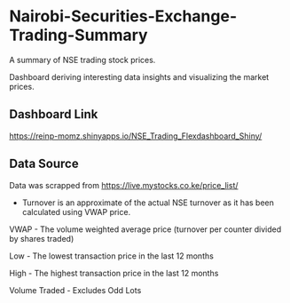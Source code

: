 # Nairobi-Securities-Exchange-Trading-Summary
A summary of NSE trading stock prices.

Dashboard deriving interesting data insights and visualizing the market prices.

## Dashboard Link

https://reinp-momz.shinyapps.io/NSE_Trading_Flexdashboard_Shiny/


## Data Source

Data was scrapped from https://live.mystocks.co.ke/price_list/

- Turnover is an approximate of the actual NSE turnover as it has been calculated using VWAP price.

VWAP - The volume weighted average price (turnover per counter divided by shares traded)

Low - The lowest transaction price in the last 12 months

High - The highest transaction price in the last 12 months

Volume Traded - Excludes Odd Lots